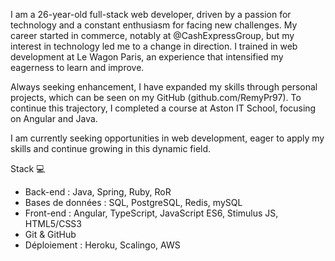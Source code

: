 I am a 26-year-old full-stack web developer, driven by a passion for technology and a constant enthusiasm for facing new challenges. My career started in commerce, notably at @CashExpressGroup, but my interest in technology led me to a change in direction. I trained in web development at Le Wagon Paris, an experience that intensified my eagerness to learn and improve.

Always seeking enhancement, I have expanded my skills through personal projects, which can be seen on my GitHub (github.com/RemyPr97). To continue this trajectory, I completed a course at Aston IT School, focusing on Angular and Java.

I am currently seeking opportunities in web development, eager to apply my skills and continue growing in this dynamic field.

Stack 💻

- Back-end : Java, Spring, Ruby, RoR
- Bases de données : SQL, PostgreSQL, Redis, mySQL
- Front-end : Angular, TypeScript, JavaScript ES6, Stimulus JS, HTML5/CSS3
- Git & GitHub
- Déploiement : Heroku, Scalingo, AWS
